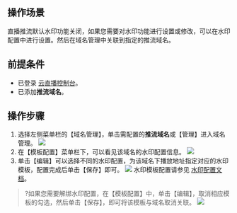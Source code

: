 ## 操作场景

直播推流默认水印功能关闭，如果您需要对水印功能进行设置或修改，可以在水印配置中进行设置。然后在域名管理中关联到指定的推流域名。

## 前提条件

- 已登录 [云直播控制台](https://console.cloud.tencent.com/live)。
- 已添加**推流域名**。

## 操作步骤

1.	选择左侧菜单栏的【域名管理】，单击需配置的**推流域名**或【管理】进入域名管理。
 ![](https://main.qcloudimg.com/raw/62719d1025bf1fd4bb72379242fa8209.png)
2.	在【模板配置】菜单栏下，可以看见该域名的水印配置信息。
![](https://main.qcloudimg.com/raw/5d1cd93603a82a6ab5924ad947fa8632.png)
3.	单击【编辑】可以选择不同的水印配置，为该域名下播放地址指定对应的水印模板，配置完成后单击【保存】即可。
![](https://main.qcloudimg.com/raw/d8afb8a7f0a9dfc77f43392589ae14e9.png)
水印模板配置请参见 [水印配置文档]( https://cloud.tencent.com/document/product/267/20387)。

>?如果您需要解绑水印配置，在【模板配置】中，单击【编辑】，取消相应模板的勾选，然后单击【保存】，即可将该模板与域名取消关联。
>![](https://main.qcloudimg.com/raw/1993454ded3ea42b42a2885e1aeb83d3.png)
